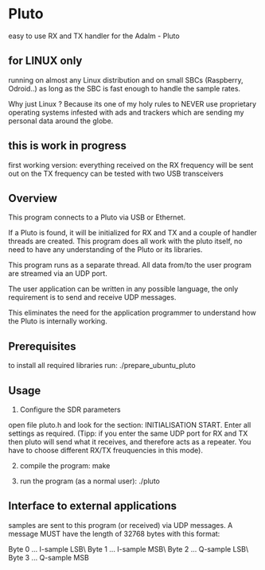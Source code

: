 # Pluto
easy to use RX and TX handler for the Adalm - Pluto

## for LINUX only

running on almost any Linux distribution and
on small SBCs (Raspberry, Odroid..) as long as the SBC is fast enough to handle the sample rates.

Why just Linux ? 
Because its one of my holy rules to NEVER use proprietary operating systems infested with ads and trackers which are sending my personal data around the globe.

## this is work in progress
first working version: 
everything received on the RX frequency will be sent out on the TX frequency
can be tested with two USB transceivers

## Overview

This program connects to a Pluto via USB or Ethernet.

If a Pluto is found, it will be initialized for RX and TX and a couple of handler threads are created.
This program does all work with the pluto itself, no need to have any understanding of the Pluto or its libraries.

This program runs as a separate thread. All data from/to the user program are streamed via an UDP port.

The user application can be written in any possible language, the only requirement is to send and receive UDP messages.

This eliminates the need for the application programmer to understand how the Pluto is internally working.

## Prerequisites

to install all required libraries run: ./prepare_ubuntu_pluto

## Usage

1) Configure the SDR parameters

open file pluto.h and look for the section: INITIALISATION START. Enter all settings as required. (Tipp: if you enter the same UDP port for RX and TX then pluto will send what it receives, and therefore acts as a repeater. You have to choose different RX/TX freuquencies in this mode).

2) compile the program: make

3) run the program (as a normal user):  ./pluto

## Interface to external applications

samples are sent to this program (or received) via UDP messages. A message MUST have the length of 32768 bytes with this format:

Byte 0 ... I-sample LSB\\
Byte 1 ... I-sample MSB\\
Byte 2 ... Q-sample LSB\\
Byte 3 ... Q-sample MSB




